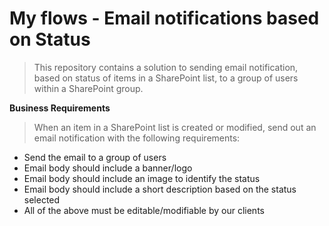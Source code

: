 # My flows - Email notifications based on Status
> This repository contains a solution to sending email notification, based on status of items in a SharePoint list, to a group of users within a SharePoint group.

**Business Requirements**
> When an item in a SharePoint list is created or modified, send out an email notification with the following requirements:
- Send the email to a group of users
- Email body should include a banner/logo
- Email body should include an image to identify the status
- Email body should include a short description based on the status selected
- All of the above must be editable/modifiable by our clients